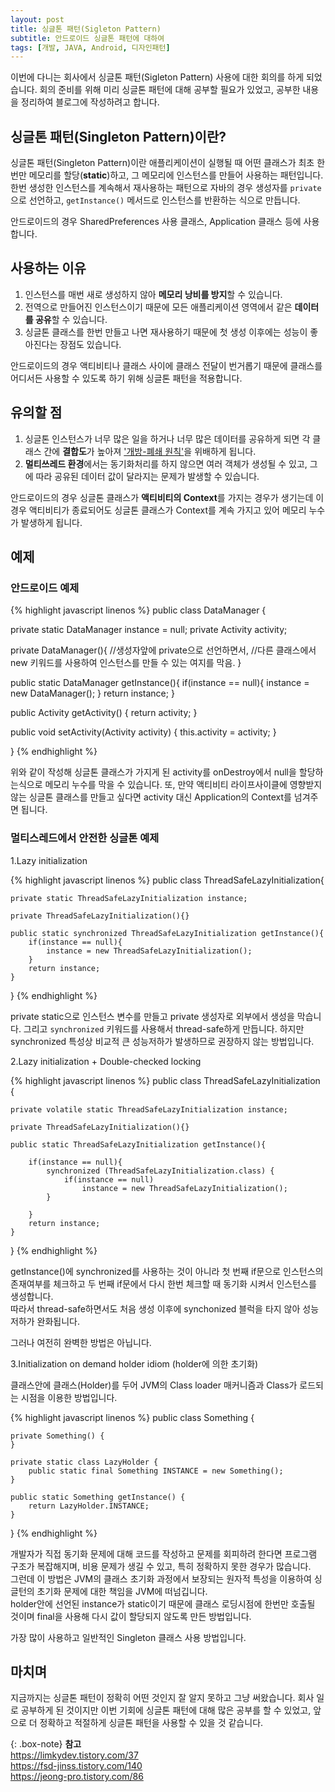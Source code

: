 ```yaml
---
layout: post
title: 싱글톤 패턴(Sigleton Pattern)
subtitle: 안드로이드 싱글톤 패턴에 대하여
tags: [개발, JAVA, Android, 디자인패턴]
---
```


이번에 다니는 회사에서 싱글톤 패턴(Sigleton Pattern) 사용에 대한 회의를 하게 되었습니다. 회의 준비를
위해 미리 싱글톤 패턴에 대해 공부할 필요가 있었고, 공부한 내용을 정리하여 블로그에 작성하려고 합니다.

## 싱글톤 패턴(Singleton Pattern)이란?

싱글톤 패턴(Singleton Pattern)이란 애플리케이션이 실행될 때 어떤 클래스가 최초 한번만 메모리를 할당(**static**)하고,
그 메모리에 인스턴스를 만들어 사용하는 패턴입니다. 한번 생성한 인스턴스를 계속해서 재사용하는 패턴으로 자바의 경우 생성자를
`private`으로 선언하고, `getInstance()` 메서드로 인스턴스를 반환하는 식으로 만듭니다.  

안드로이드의 경우 SharedPreferences 사용 클래스, Application 클래스 등에 사용합니다.

## 사용하는 이유

1. 인스턴스를 매번 새로 생성하지 않아 **메모리 낭비를 방지**할 수 있습니다. 
2. 전역으로 만들어진 인스턴스이기 때문에 모든 애플리케이션 영역에서 같은 **데이터를 공유**할 수 있습니다. 
3. 싱글톤 클래스를 한번 만들고 나면 재사용하기 때문에 첫 생성 이후에는 성능이 좋아진다는 장점도 있습니다.  

안드로이드의 경우 액티비티나 클래스 사이에 클래스 전달이 번거롭기 때문에 클래스를 어디서든 사용할 수 있도록 하기 위해 싱글톤
패턴을 적용합니다.

## 유의할 점

1. 싱글톤 인스턴스가 너무 많은 일을 하거나 너무 많은 데이터를 공유하게 되면 각 클래스 간에 **결합도**가 높아져 ['개방-폐쇄 원칙'](https://ko.wikipedia.org/wiki/%EA%B0%9C%EB%B0%A9-%ED%8F%90%EC%87%84_%EC%9B%90%EC%B9%99)을 위배하게 됩니다.    
2. **멀티쓰레드 환경**에서는 동기화처리를 하지 않으면 여러 객체가 생성될 수 있고, 그에 따라 공유된 데이터 값이 달라지는 문제가
발생할 수 있습니다.  

안드로이드의 경우 싱글톤 클래스가 **액티비티의 Context**를 가지는 경우가 생기는데 이 경우 액티비티가 종료되어도 싱글톤 클래스가 
Context를 계속 가지고 있어 메모리 누수가 발생하게 됩니다.

## 예제

### 안드로이드 예제

{% highlight javascript linenos %}
public class DataManager {

  private static DataManager instance = null;
  private Activity activity;
   

  private DataManager(){
    //생성자앞에 private으로 선언하면서, 
    //다른 클래스에서 new 키워드를 사용하여 인스턴스를 만들 수 있는 여지를 막음.
  }

  public static DataManager getInstance(){
      if(instance == null){
          instance = new DataManager();
      }
      return instance;
  }

  public Activity getActivity() {
      return activity;
  }

  public void setActivity(Activity activity) {
      this.activity = activity;
  }
  
}
{% endhighlight %}

위와 같이 작성해 싱글톤 클래스가 가지게 된 activity를 onDestroy에서 null을 할당하는식으로 메모리 누수를 막을 수 있습니다.
또, 만약 액티비티 라이프사이클에 영향받지 않는 싱글톤 클래스를 만들고 싶다면 activity 대신 Application의 Context를 넘겨주면 됩니다.

### 멀티스레드에서 안전한 싱글톤 예제 

1.Lazy initialization

{% highlight javascript linenos %}
public class ThreadSafeLazyInitialization{
 
    private static ThreadSafeLazyInitialization instance;
 
    private ThreadSafeLazyInitialization(){}
     
    public static synchronized ThreadSafeLazyInitialization getInstance(){
        if(instance == null){
            instance = new ThreadSafeLazyInitialization();
        }
        return instance;
    }
    
}
{% endhighlight %}

private static으로 인스턴스 변수를 만들고 private 생성자로 외부에서 생성을 막습니다. 그리고 `synchronized` 키워드를 사용해서 thread-safe하게 만듭니다.
하지만 synchronized 특성상 비교적 큰 성능저하가 발생하므로 권장하지 않는 방법입니다.

2.Lazy initialization + Double-checked locking

{% highlight javascript linenos %}
public class ThreadSafeLazyInitialization {
 
    private volatile static ThreadSafeLazyInitialization instance;
 
    private ThreadSafeLazyInitialization(){}
     
    public static ThreadSafeLazyInitialization getInstance(){
        
        if(instance == null){
            synchronized (ThreadSafeLazyInitialization.class) {
                if(instance == null)
                    instance = new ThreadSafeLazyInitialization();
            }
 
        }
        return instance;
    }
}
{% endhighlight %}

getInstance()에 synchronized를 사용하는 것이 아니라 첫 번째 if문으로 인스턴스의 존재여부를 체크하고 두 번째 if문에서 다시 한번 체크할 때 동기화 시켜서 인스턴스를 생성합니다.  
따라서 thread-safe하면서도 처음 생성 이후에 synchonized 블럭을 타지 않아 성능저하가 완화됩니다.  

그러나 여전히 완벽한 방법은 아닙니다.

3.Initialization on demand holder idiom (holder에 의한 초기화)

클래스안에 클래스(Holder)를 두어 JVM의 Class loader 매커니즘과 Class가 로드되는 시점을 이용한 방법입니다.

{% highlight javascript linenos %}
public class Something {

    private Something() {
    }
 
    private static class LazyHolder {
        public static final Something INSTANCE = new Something();
    }
 
    public static Something getInstance() {
        return LazyHolder.INSTANCE;
    }
}
{% endhighlight %}

개발자가 직접 동기화 문제에 대해 코드를 작성하고 문제를 회피하려 한다면 프로그램 구조가 복잡해지며, 비용 문제가 생길 수 있고, 특히 정확하지 못한 경우가 많습니다.  
그런데 이 방법은 JVM의 클래스 초기화 과정에서 보장되는 원자적 특성을 이용하여 싱글턴의 초기화 문제에 대한 책임을 JVM에 떠넘깁니다.  
holder안에 선언된 instance가 static이기 때문에 클래스 로딩시점에 한번만 호출될 것이며 final을 사용해 다시 값이 할당되지 않도록 만든 방법입니다. 

가장 많이 사용하고 일반적인 Singleton 클래스 사용 방법입니다.

## 마치며

지금까지는 싱글톤 패턴이 정확히 어떤 것인지 잘 알지 못하고 그냥 써왔습니다. 회사 일로 공부하게 된 것이지만 이번 기회에 싱글톤 패턴에
대해 많은 공부를 할 수 있었고, 앞으로 더 정확하고 적절하게 싱글톤 패턴을 사용할 수 있을 것 같습니다.

{: .box-note}
**참고**  
https://limkydev.tistory.com/37  
https://fsd-jinss.tistory.com/140  
https://jeong-pro.tistory.com/86
